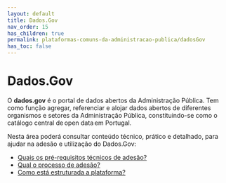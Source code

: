 ```yaml
---
layout: default
title: Dados.Gov
nav_order: 15
has_children: true
permalink: plataformas-comuns-da-administracao-publica/dadosGov
has_toc: false
---
```

# Dados.Gov

O **dados.gov** é o portal de dados abertos da Administração Pública. Tem como função agregar, referenciar e alojar dados abertos de diferentes organismos e setores da Administração Pública, constituindo-se como o catálogo central de open data em Portugal.

Nesta área poderá consultar conteúdo técnico, prático e detalhado, para ajudar na adesão e utilização do Dados.Gov:

- [Quais os pré-requisitos técnicos de adesão?](/GuiasMosaico/plataformas-comuns-da-administracao-publica/dadosGov/quais-os-pre-requisitos-tecnicos-de-adesao.html)
- [Qual o processo de adesão?](/GuiasMosaico/plataformas-comuns-da-administracao-publica/dadosGov/qual-o-processo-de-adesao.html)
- [Como está estruturada a plataforma?](/GuiasMosaico/plataformas-comuns-da-administracao-publica/dadosGov/como-esta-estruturada-a-plataforma.html)

